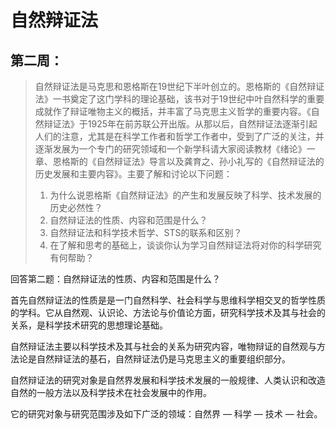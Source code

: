 # 自然辩证法

## 第二周：

> 自然辩证法是马克思和恩格斯在19世纪下半叶创立的。恩格斯的《自然辩证法》一书奠定了这门学科的理论基础，该书对于19世纪中叶自然科学的重要成就作了辩证唯物主义的概括，并丰富了马克思主义哲学的重要内容。《自然辩证法》于1925年在前苏联公开出版。从那以后，自然辩证法逐渐引起人们的注意，尤其是在科学工作者和哲学工作者中，受到了广泛的关注，并逐渐发展为一个专门的研究领域和一个新学科
> ​    请大家阅读教材《绪论》一章、恩格斯的《自然辩证法》导言以及龚育之、孙小礼写的《自然辩证法的历史发展和主要内容》。主要了解和讨论以下问题：
>
> 1. 为什么说恩格斯《自然辩证法》的产生和发展反映了科学、技术发展的历史必然性？
> 2. 自然辩证法的性质、内容和范围是什么？ 
> 3. 自然辩证法和科学技术哲学、STS的联系和区别？
> 4. 在了解和思考的基础上，谈谈你认为学习自然辩证法将对你的科学研究有何帮助？ 



回答第二题：自然辩证法的性质、内容和范围是什么？ 

首先自然辩证法的性质是是一门自然科学、社会科学与思维科学相交叉的哲学性质的学科。它从自然观、认识论、方法论与价值论方面，研究科学技术及其与社会的关系，是科学技术研究的思想理论基础。 

自然辩证法主要以科学技术及其与社会的关系为研究内容，唯物辩证的自然观与方法论是自然辩证法的基石，自然辩证法仍是马克思主义的重要组织部分。 

自然辩证法的研究对象是自然界发展和科学技术发展的一般规律、人类认识和改造自然的一般方法以及科学技术在社会发展中的作用。 

它的研究对象与研究范围涉及如下广泛的领域：自然界 — 科学 — 技术 — 社会。